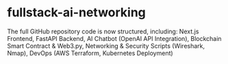 # fullstack-ai-networking
The full GitHub repository code is now structured, including: Next.js Frontend, FastAPI Backend, AI Chatbot (OpenAI API Integration), Blockchain Smart Contract &amp; Web3.py, Networking &amp; Security Scripts (Wireshark, Nmap), DevOps (AWS Terraform, Kubernetes Deployment)
